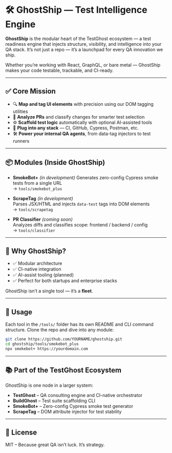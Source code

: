 # 🛠️ GhostShip — Test Intelligence Engine

**GhostShip** is the modular heart of the TestGhost ecosystem — a test readiness engine that injects structure, visibility, and intelligence into your QA stack. It’s not just a repo — it’s a launchpad for every QA innovation we ship.

Whether you’re working with React, GraphQL, or bare metal — GhostShip makes your code testable, trackable, and CI-ready.

---

## ✅ Core Mission

- 🔍 **Map and tag UI elements** with precision using our DOM tagging utilities
- 🧠 **Analyze PRs** and classify changes for smarter test selection
- ⚙️ **Scaffold test logic** automatically with optional AI-assisted tools
- 🔌 **Plug into any stack** — CI, GitHub, Cypress, Postman, etc.
- 🛠️ **Power your internal QA agents**, from data-tag injectors to test runners

---

## 📦 Modules (Inside GhostShip)

- **SmokeBot+** *(in development)* 
  Generates zero-config Cypress smoke tests from a single URL  
  → `tools/smokebot_plus`

- **ScrapeTag** *(in development)*  
  Parses JSX/HTML and injects `data-test` tags into DOM elements  
  → `tools/scrapetag`

- **PR Classifier** *(coming soon)*  
  Analyzes diffs and classifies scope: frontend / backend / config  
  → `tools/classifier`

---

## 🌊 Why GhostShip?

- ✅ Modular architecture
- ✅ CI-native integration
- ✅ AI-assist tooling (planned)
- ✅ Perfect for both startups and enterprise stacks

GhostShip isn’t a single tool — it’s a **fleet**.

---

## 🚀 Usage

Each tool in the `/tools/` folder has its own README and CLI command structure. Clone the repo and dive into any module:

```bash
git clone https://github.com/YOURNAME/ghostship.git
cd ghostship/tools/smokebot_plus
npx smokebot+ https://yourdomain.com
```

---

## 📚 Part of the TestGhost Ecosystem

GhostShip is one node in a larger system:

- **TestGhost** – QA consulting engine and CI-native orchestrator
- **BuildGhost** – Test suite scaffolding CLI
- **SmokeBot+** – Zero-config Cypress smoke test generator
- **ScrapeTag** – DOM attribute injector for test stability

---

## 🧪 License

MIT – Because great QA isn’t luck. It’s strategy.
